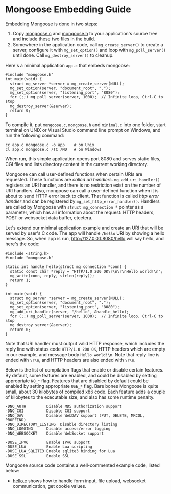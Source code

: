 # Mongoose Embedding Guide

Embedding Mongoose is done in two steps:

   1. Copy
    [mongoose.c](https://raw.github.com/cesanta/mongoose/master/mongoose.c) and
    [mongoose.h](https://raw.github.com/cesanta/mongoose/master/mongoose.h)
    to your application's source tree and include these two files in the build.
   2. Somewhere in the application code, call `mg_create_server()` to create
    a server, configure it with `mg_set_option()` and loop with
    `mg_poll_server()` until done. Call `mg_destroy_server()` to cleanup.

Here's a minimal application `app.c` that embeds mongoose:

    #include "mongoose.h"
    int main(void) {
      struct mg_server *server = mg_create_server(NULL);
      mg_set_option(server, "document_root", ".");
      mg_set_option(server, "listening_port", "8080");
      for (;;) mg_poll_server(server, 1000);  // Infinite loop, Ctrl-C to stop
      mg_destroy_server(&server);
      return 0;
    }

To compile it, put `mongoose.c`, `mongoose.h` and `minimal.c` into one
folder, start terminal on UNIX or Visual Studio command line prompt on Windows,
and run the following command:

    cc app.c mongoose.c -o app    # on Unix
    cl app.c mongoose.c /TC /MD   # on Windows

When run, this simple application opens port 8080 and serves static files,
CGI files and lists directory content in the current working directory.

Mongoose can call user-defined functions when certain URIs are requested.
These functions are _called uri handlers_.  `mg_add_uri_handler()` registers
an URI handler, and there is no restriction exist on the number of URI handlers.
Also, mongoose can call a user-defined function when it is about to send
HTTP error back to client. That function is called _http error handler_ and
can be registered by `mg_set_http_error_handler()`. Handlers are called
by Mongoose with `struct mg_connection *` pointer as a parameter, which
has all information about the request: HTTP headers, POST or websocket
data buffer, etcetera.

Let's extend our minimal application example and
create an URI that will be served by user's C code. The app will handle
`/hello` URI by showing a hello message. So, when app is run,
http://127.0.0.1:8080/hello will say hello, and here's the code:

    #include <string.h>
    #include "mongoose.h"

    static int handle_hello(struct mg_connection *conn) {
      static const char *reply = "HTTP/1.0 200 OK\r\n\r\nHello world!\n";
      mg_write(conn, reply, strlen(reply));
      return 1;
    }

    int main(void) {
      struct mg_server *server = mg_create_server(NULL);
      mg_set_option(server, "document_root", ".");
      mg_set_option(server, "listening_port", "8080");
      mg_add_uri_handler(server, "/hello", &handle_hello);
      for (;;) mg_poll_server(server, 1000);  // Infinite loop, Ctrl-C to stop
      mg_destroy_server(&server);
      return 0;
    }

Note that URI handler must output valid HTTP response, which includes
the reply line with status code `HTTP/1.0 200 OK`, HTTP headers which are
empty in our example, and message body `Hello world!\n`. Note that reply
line is ended with `\r\n`, and HTTP headers are also ended with `\r\n`.

Below is the list of compilation flags that enable or disable certain
features. By default, some features are enabled, and could be disabled
by setting appropriate `NO_*` flag. Features that are disabled by default
could be enabled by setting appropriate `USE_*` flag. Bare bones Mongoose
is quite small, about 30 kilobytes of compiled x86 code. Each feature adds
a couple of kilobytes to the executable size, and also has some runtime penalty.

    -DNO_AUTH         Disable MD5 authorization support
    -DNO_CGI          Disable CGI support
    -DNO_DAV          Disable WebDAV support (PUT, DELETE, MKCOL, PROPFIND)
    -DNO_DIRECTORY_LISTING  Disable directory listing
    -DNO_LOGGING      Disable access/error logging
    -DNO_WEBSOCKET    Disable WebSocket support

    -DUSE_IPV6        Enable IPv6 support
    -DUSE_LUA         Enable Lua scripting
    -DUSE_LUA_SQLITE3 Enable sqlite3 binding for Lua
    -DUSE_SSL         Enable SSL

Mongoose source code contains a well-commented example code, listed below:

   * [hello.c](https://github.com/cesanta/mongoose/blob/master/examples/hello.c)
   shows how to handle form input, file upload, websocket communication, get
   cookie values.
